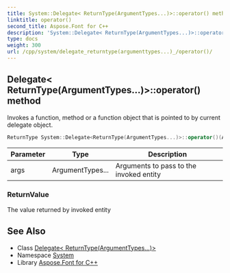 ```yaml
---
title: System::Delegate< ReturnType(ArgumentTypes...)>::operator() method
linktitle: operator()
second_title: Aspose.Font for C++
description: 'System::Delegate< ReturnType(ArgumentTypes...)>::operator() method. Invokes a function, method or a function object that is pointed to by current delegate object in C++.'
type: docs
weight: 300
url: /cpp/system/delegate_returntype(argumenttypes...)_/operator()/
---
```

## Delegate< ReturnType(ArgumentTypes...)>::operator() method


Invokes a function, method or a function object that is pointed to by current delegate object.

```cpp
ReturnType System::Delegate<ReturnType(ArgumentTypes...)>::operator()(ArgumentTypes... args) const
```


| Parameter | Type | Description |
| --- | --- | --- |
| args | ArgumentTypes... | Arguments to pass to the invoked entity |

### ReturnValue

The value returned by invoked entity

## See Also

* Class [Delegate< ReturnType(ArgumentTypes...)>](../)
* Namespace [System](../../)
* Library [Aspose.Font for C++](../../../)
